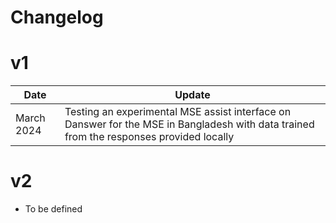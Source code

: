 # Changelog

# v1

| Date     | Update |
| ----------- | ----------- |
| March 2024 | Testing an experimental MSE assist interface on Danswer for the MSE in Bangladesh with data trained from the responses provided locally      |


# v2

- To be defined